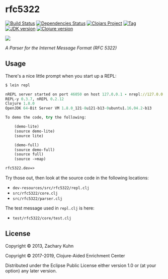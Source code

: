 # rfc5322

[![Build Status][travis-badge]][travis]
[![Dependencies Status][deps-badge]][deps]
[![Clojars Project][clojars-badge]][clojars]
[![Tag][tag-badge]][tag]
[![JDK version][jdk-v]](.travis.yml)
[![Clojure version][clojure-v]](project.clj)

[![][logo]][logo-large]

*A Parser for the Internet Message Format (RFC 5322)*


## Usage

There's a nice little prompt when you start up a REPL:

```bash
$ lein repl
```

```clj
nREPL server started on port 46050 on host 127.0.0.1 - nrepl://127.0.0.1:46050
REPL-y 0.3.7, nREPL 0.2.12
Clojure 1.8.0
OpenJDK 64-Bit Server VM 1.8.0_121-8u121-b13-0ubuntu1.16.04.2-b13

To demo the code, try the following:

    (demo-lite)
    (source demo-lite)
    (source lite)

    (demo-full)
    (source demo-full)
    (source full)
    (source ->map)

rfc5322.dev=>
```

Try those out, then look at the source code in the following
locations:

* `dev-resources/src/rfc5322/repl.clj`
* `src/rfc5322/core.clj`
* `src/rfc5322/parser.clj`

The test message used in `repl.clj` is here:

* `test/rfc5322/core/test.clj`


## License

Copyright © 2013, Zachary Kuhn

Copyright © 2017-2019, Clojure-Aided Enrichment Center

Distributed under the Eclipse Public License either version 1.0 or (at
your option) any later version.


<!-- Named page links below: /-->

[travis]: https://travis-ci.org/clojusc/rfc5322
[travis-badge]: https://travis-ci.org/clojusc/rfc5322.png?branch=master
[deps]: http://jarkeeper.com/clojusc/rfc5322
[deps-badge]: http://jarkeeper.com/clojusc/rfc5322/status.svg
[logo]: resources/images/logo.png
[logo-large]: resources/images/logo-large.png
[tag-badge]: https://img.shields.io/github/tag/clojusc/rfc5322.svg
[tag]: https://github.com/clojusc/rfc5322/tags
[clojure-v]: https://img.shields.io/badge/clojure-1.10.0-blue.svg
[jdk-v]: https://img.shields.io/badge/jdk-1.8+-blue.svg
[clojars]: https://clojars.org/clojusc/rfc5322
[clojars-badge]: https://img.shields.io/clojars/v/clojusc/rfc5322.svg
